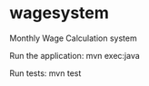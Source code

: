 # wagesystem
Monthly Wage Calculation system

Run the application: mvn exec:java

Run tests: mvn test

